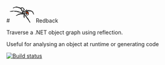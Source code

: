 #![](https://raw.githubusercontent.com/neutmute/redback/master/SolutionItems/redback.png) Redback

Traverse a .NET object graph using reflection.

Useful for analysing an object at runtime or generating code

[![Build status](https://ci.appveyor.com/api/projects/status/cv1wceq26wadfytx?svg=true)](https://ci.appveyor.com/project/neutmute/redback)
